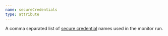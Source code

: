 ```yaml
---
name: secureCredentials
type: attribute
---
```


A comma separated list of [secure credential](/docs/synthetics/synthetic-monitoring/using-monitors/store-secure-credentials-scripted-browsers-api-tests/) names used in the monitor run. 